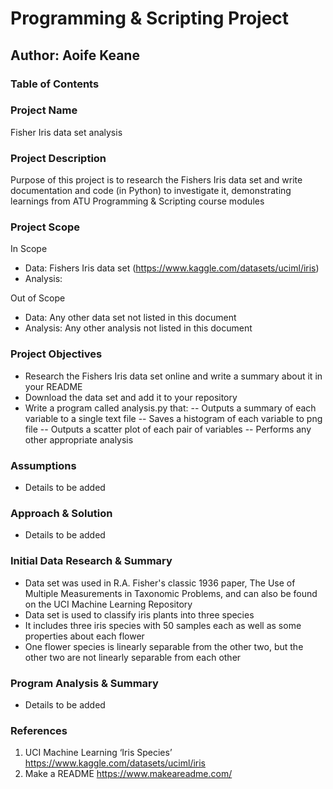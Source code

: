 # Programming & Scripting Project
## Author: Aoife Keane

### Table of Contents


### Project Name 
Fisher Iris data set analysis

### Project Description
Purpose of this project is to research the Fishers Iris data set and write documentation and code (in Python) to investigate it, demonstrating learnings from ATU Programming & Scripting course modules 

### Project Scope
In Scope
* Data: Fishers Iris data set (https://www.kaggle.com/datasets/uciml/iris) 
* Analysis:

Out of Scope
* Data: Any other data set not listed in this document
* Analysis: Any other analysis not listed in this document


### Project Objectives
- Research the Fishers Iris data set online and write a summary about it in your README
- Download the data set and add it to your repository
- Write a program called analysis.py that:
-- Outputs a summary of each variable to a single text file 
-- Saves a histogram of each variable to png file 
-- Outputs a scatter plot of each pair of variables 
-- Performs any other appropriate analysis 

### Assumptions
- Details to be added

### Approach & Solution
- Details to be added

### Initial Data Research & Summary
* Data set was used in R.A. Fisher's classic 1936 paper, The Use of Multiple Measurements in Taxonomic Problems, and can also be found on the UCI Machine Learning Repository
* Data set is used to classify iris plants into three species
* It includes three iris species with 50 samples each as well as some properties about each flower
* One flower species is linearly separable from the other two, but the other two are not linearly separable from each other

### Program Analysis & Summary
* Details to be added

### References
1. UCI Machine Learning ‘Iris Species’ https://www.kaggle.com/datasets/uciml/iris
2. Make a README https://www.makeareadme.com/ 

